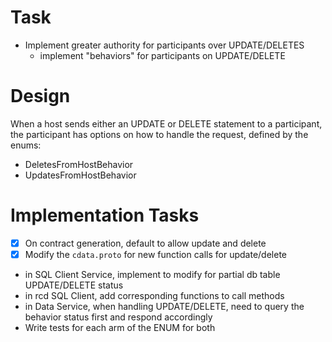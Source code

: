 # Task
- Implement greater authority for participants over UPDATE/DELETES
    - implement "behaviors" for participants on UPDATE/DELETE

# Design
When a host sends either an UPDATE or DELETE statement to a participant, the participant has options on how to handle the request, defined by the enums:

- DeletesFromHostBehavior
- UpdatesFromHostBehavior

# Implementation Tasks
- [X] On contract generation, default to allow update and delete
- [X] Modify the `cdata.proto` for new function calls for update/delete
- in SQL Client Service, implement to modify for partial db table UPDATE/DELETE  status
- in rcd SQL Client, add corresponding functions to call methods
- in Data Service, when handling UPDATE/DELETE, need to query the behavior status first and respond accordingly
- Write tests for each arm of the ENUM for both



